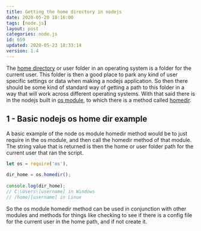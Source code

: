 ```yaml
---
title: Getting the home directory in nodejs
date: 2020-05-20 18:16:00
tags: [node.js]
layout: post
categories: node.js
id: 659
updated: 2020-05-23 18:33:14
version: 1.4
---
```


The [home directory](https://en.wikipedia.org/wiki/Home_directory) or user folder in an operating system is a folder for the current user. This folder is then a good place to park any kind of user specific settings or data when making a nodejs application. So then there should be some kind of standard way of getting a path to this folder in a way that will work across different operating systems. With that said there is in the nodejs built in [os module](https://nodejs.org/docs/latest/api/os.html), to which there is a method called [homedir](https://nodejs.org/docs/latest/api/os.html#os_os_homedir).

<!-- more -->

## 1 - Basic nodejs os home dir example

A basic example of the node os module homedir method would be to just require in the os module, and then call the homedir method of that module. The string value that is returned is then the home or user folder path for the current user that ran the script.

```js
let os = require('os'),
 
dir_home = os.homedir();
 
console.log(dir_home);
// C:\Users\[username] in Windows
// /home/[username] in Linux
```

So the os module homedir method can be used in conjunction with other modules and methods for things like checking to see if there is a config file for the current user in the home path, and if not create it.
